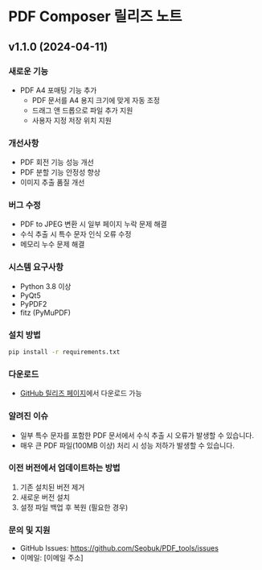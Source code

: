 # PDF Composer 릴리즈 노트

## v1.1.0 (2024-04-11)

### 새로운 기능
- PDF A4 포매팅 기능 추가
  - PDF 문서를 A4 용지 크기에 맞게 자동 조정
  - 드래그 앤 드롭으로 파일 추가 지원
  - 사용자 지정 저장 위치 지원

### 개선사항
- PDF 회전 기능 성능 개선
- PDF 분할 기능 안정성 향상
- 이미지 추출 품질 개선

### 버그 수정
- PDF to JPEG 변환 시 일부 페이지 누락 문제 해결
- 수식 추출 시 특수 문자 인식 오류 수정
- 메모리 누수 문제 해결

### 시스템 요구사항
- Python 3.8 이상
- PyQt5
- PyPDF2
- fitz (PyMuPDF)

### 설치 방법
```bash
pip install -r requirements.txt
```

### 다운로드
- [GitHub 릴리즈 페이지](https://github.com/Seobuk/PDF_tools/releases/tag/v1.1.0)에서 다운로드 가능

### 알려진 이슈
- 일부 특수 문자를 포함한 PDF 문서에서 수식 추출 시 오류가 발생할 수 있습니다.
- 매우 큰 PDF 파일(100MB 이상) 처리 시 성능 저하가 발생할 수 있습니다.

### 이전 버전에서 업데이트하는 방법
1. 기존 설치된 버전 제거
2. 새로운 버전 설치
3. 설정 파일 백업 후 복원 (필요한 경우)

### 문의 및 지원
- GitHub Issues: https://github.com/Seobuk/PDF_tools/issues
- 이메일: [이메일 주소] 
